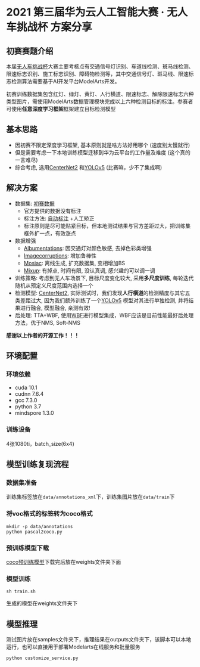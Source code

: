 # 2021 第三届华为云人工智能大赛 · 无人车挑战杯 方案分享
## 初赛赛题介绍
本届[无人车挑战杯](https://competition.huaweicloud.com/information/1000041539/introduction)大赛主要考核点有交通信号灯识别、车道线检测、斑马线检测、限速标志识别、施工标志识别、障碍物检测等，其中交通信号灯、斑马线、限速标志检测算法需要基于AI开发平台ModelArts开发。

初赛训练数据集包含红灯、绿灯、黄灯、人行横道、限速标志、解除限速标志六种类型图片，需使用ModelArts数据管理模块完成以上六种检测目标的标注。参赛者可使用**任意深度学习框架**框架建立目标检测模型

## 基本思路
+ 因初赛不限定深度学习框架, 基本原则就是啥方法好用哪个 (速度别太慢就行)
+ 但是需要考虑一下本地训练模型迁移到华为云平台的工作量及难度 (这个真的一言难尽)
+ 综合考虑, 选用[CenterNet2](https://github.com/xingyizhou/CenterNet2) 和[YOLOv5](https://github.com/ultralytics/yolov5) (比赛嘛，少不了集成啊)

## 解决方案
+ 数据集: [初赛数据](https://marketplace.huaweicloud.com/markets/aihub/datasets/detail/?content_id=93d35831-c084-4003-b175-4280ef289379)
    + 官方提供的数据没有标注
    + 标注方法: [自动标注](https://console.huaweicloud.com/modelarts/?region=cn-north-4#/dataLabel) +人工矫正
    + 标注原则是尽可能贴紧目标，但本地测试结果与官方差距过大，把训练集框外扩一点，有效涨点
+ 数据增强
    + [Albumentations](https://github.com/albumentations-team/albumentations): 因交通灯对颜色敏感, 去掉色彩类增强
    + [Imagecorruptions](https://github.com/bethgelab/imagecorruptions): 增加鲁棒性
    + [Mosiac](https://github.com/Tianxiaomo/pytorch-YOLOv4): 离线生成, 扩充数据集, 变相增加BS
    + [Mixup](https://github.com/facebookresearch/mixup-cifar10): 有掉点, 时间有限, 没认真调, 感兴趣的可以调一调
+ 训练策略: 考虑到无人车场景下, 目标尺度变化较大, 采用**多尺度训练**, 每轮迭代随机从预定义尺度范围内选择一个
+ 检测模型: [CenterNet2](https://github.com/xingyizhou/CenterNet2), 实际测试时，我们发现**人行横道**的检测精度与其它五类差距过大, 因为我们额外训练了一个[YOLOv5](https://github.com/ultralytics/yolov5) 模型对其进行单独检测, 并将结果进行融合, 模型融合, 亲测有效!
+ 后处理: TTA+WBF, 使用[WBF](https://github.com/ZFTurbo/Weighted-Boxes-Fusion)进行模型集成，WBF应该是目前性能最好后处理方法，优于NMS, Soft-NMS

**感谢以上作者的开源工作！！！**

## 环境配置
### 环境依赖
+ cuda 10.1
+ cudnn 7.6.4
+ gcc 7.3.0
+ python 3.7
+ mindspore 1.3.0
### 训练设备
4张1080ti，batch_size(6x4)

## 模型训练复现流程
### 数据集准备
训练集标签放在`data/annotations_xml`下，训练集图片放在`data/train`下

### 将voc格式的标签转为coco格式
```
mkdir -p data/annotations
python pascal2coco.py
```

### 预训练模型下载
[coco预训练模型](https://mindspore.cn/resources/hub/details?MindSpore/ascend/1.1/yolov4_v1.1)下载完后放在weights文件夹下面

### 模型训练
```
sh train.sh
```
生成的模型在weights文件夹下

## 模型推理
测试图片放在samples文件夹下，推理结果在outputs文件夹下，该脚本可以本地运行，也可以直接用于部署Modelarts在线服务和批量服务
```
python customize_service.py
```

